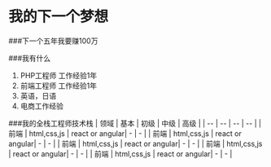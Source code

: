 # 我的下一个梦想

###下一个五年我要赚100万

###我有什么
1. PHP工程师 工作经验1年
2. 前端工程师 工作经验1年
3. 英语，日语
4. 电商工作经验

###我的全栈工程师技术栈
| 领域 | 基本 | 初级 | 中级 | 高级 |
| -- | -- | -- | -- |
| 前端 | html,css,js | react or angular| - | - |
| 前端 | html,css,js | react or angular| - | - |
| 前端 | html,css,js | react or angular| - | - |
| 前端 | html,css,js | react or angular| - | - |
| 前端 | html,css,js | react or angular| - | - |
